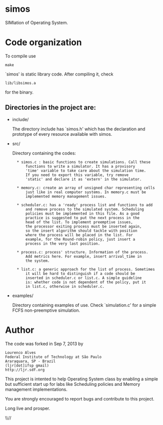 simos
=====

SIMlation of Operating System.


Code organization
=================

To compile use

	make

`simos' is static library code. After compiling it, check

	lib/libsimos.a

for the binary.

Directories in the project are:
-------------------------------


- include/

	The directory include has `simos.h' which has the declaration and 
	prototype of every resource available with simos.

- src/

	Directory containing the codes:
	
		* simos.c : basic functions to create simulations. Call these 
			functions to write a simulator. It has a provisory
			'time' variable to take care about the simulation time.
			If you need to export this variable, try remove
			'static' and declare it as 'extern' in the simulator.

		* memory.c: create an array of unsigned char representing cells
			just like in real computer systems. In memory.c must be 
			implemented memory management issues.

		* scheduler.c: has a 'ready' process list and functions to add 
			and remove process to the simulated system. Scheduling 
			policies must be implemented in this file. As a good 
			practice is suggested to put the next process in the 
			head of the list. To implement preemptive issues, 
			the processor exiting process must be inserted again,
			so the insert algorithm should tackle with position 
			where the process will be placed in the list. For
			example, for the Round-robin policy, just insert a
			process in the very last position.

		* process.c: process' structure. Information of the process. 
			Add metrics here. For example, insert arrival_time in
			the system.

		* list.c: a generic approach for the list of process. Sometimes
			it will be hard to distinguish if a code should be 
			inserted in scheduler.c or list.c. A simple guideline 
			is: whether code is not dependent of the policy, put it
			in list.c, otherwise in scheduler.c. 

- examples/

	Directory containing examples of use. Check `simulation.c' for a simple
	FCFS non-preemptive simulation.



Author
=====

The code was forked in Sep 7, 2013 by 

	Lourenco Alves 
	Federal Institute of Technology at São Paulo
	Araraquara, SP - Brazil
	(ljr[dot]ifsp gmail)
	http://ljr.sdf.org

This project is intented to help Operating System class by enabling a
simple but sufficient start up for labs like Scheduling policies and 
Memory management implementations.

You are strongly encouraged to report bugs and contribute to 
this project.


Long live and prosper.

\\\\//


